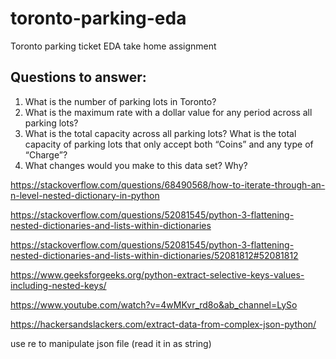 # toronto-parking-eda
Toronto parking ticket EDA take home assignment

## Questions to answer:

1.	What is the number of parking lots in Toronto?
2.	What is the maximum rate with a dollar value for any period across all parking lots?
3.	What is the total capacity across all parking lots? What is the total capacity of parking lots that only accept both “Coins” and any type of “Charge”?
4.	What changes would you make to this data set? Why?

https://stackoverflow.com/questions/68490568/how-to-iterate-through-an-n-level-nested-dictionary-in-python

https://stackoverflow.com/questions/52081545/python-3-flattening-nested-dictionaries-and-lists-within-dictionaries

https://stackoverflow.com/questions/52081545/python-3-flattening-nested-dictionaries-and-lists-within-dictionaries/52081812#52081812

https://www.geeksforgeeks.org/python-extract-selective-keys-values-including-nested-keys/

https://www.youtube.com/watch?v=4wMKvr_rd8o&ab_channel=LySo

https://hackersandslackers.com/extract-data-from-complex-json-python/

use re to manipulate json file (read it in as string)